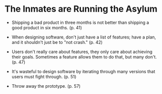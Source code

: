 # The Inmates are Running the Asylum

- Shipping a bad product in three months is not better
  than shipping a good product in six months. (p. 41)

- When designing software, don't just have a list of features;
  have a plan, and it shouldn't just be to "not crash." (p. 42)

- Users don't really care about features, they only care about achieving their
  goals. Sometimes a feature allows them to do that, but many don't. (p. 47)

- It's wasteful to design software by iterating through many
  versions that users must fight through. (p. 51)

- Throw away the prototype. (p. 57)

